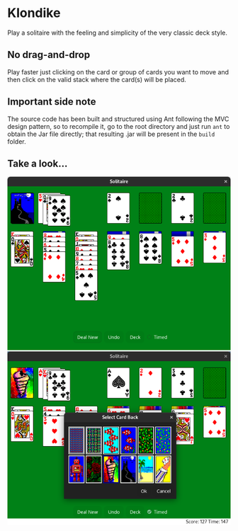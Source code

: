 # Klondike

Play a solitaire with the feeling and simplicity of the very classic deck style.

No drag-and-drop
----------------

Play faster just clicking on the card or group of cards you want to move and then click on the
valid stack where the card(s) will be placed.

Important side note
-------------------

The source code has been built and structured using Ant following the MVC design pattern, so
to recompile it, go to the root directory and just run `ant` to obtain the Jar file directly;
that resulting .jar will be present in the `build` folder.

Take a look...
--------------
![Snapshot3](https://github.com/rootpasss/klondike/blob/main/preview/img1.png)
![Snapshot4](https://github.com/rootpasss/klondike/blob/main/preview/img2.png)
